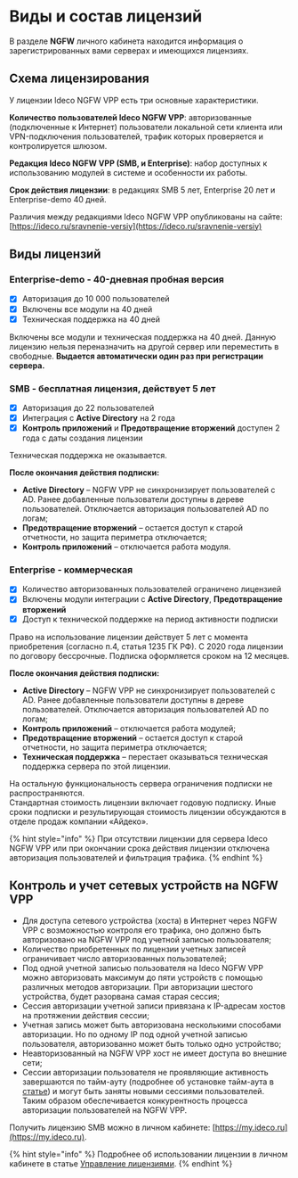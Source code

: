 # Виды и состав лицензий

В разделе **NGFW** личного кабинета находится информация о зарегистрированных вами серверах и имеющихся лицензиях.

## Схема лицензирования

У лицензии Ideco NGFW VPP есть три основные характеристики.

**Количество пользователей Ideco NGFW VPP**: авторизованные (подключенные к Интернет) пользователи локальной сети клиента или VPN-подключения пользователей, трафик которых проверяется и контролируется шлюзом.

**Редакция Ideco NGFW VPP (SMB, и Enterprise)**: набор доступных к использованию модулей в системе и особенности их работы.

**Срок действия лицензии**: в редакциях SMB 5 лет, Enterprise 20 лет и Enterprise-demo 40 дней.

Различия между редакциями Ideco NGFW VPP опубликованы на сайте: [https://ideco.ru/sravnenie-versiy](https://ideco.ru/sravnenie-versiy)

## Виды лицензий

### Enterprise-demo - 40-дневная пробная версия

* [x] Авторизация до 10 000 пользователей
* [x] Включены все модули на 40 дней
* [x] Техническая поддержка на 40 дней

Включены все модули и техническая поддержка на 40 дней. Данную лицензию нельзя переназначить на другой сервер или переместить в свободные. **Выдается автоматически один раз при регистрации сервера.**

### SMB - бесплатная лицензия, действует 5 лет

* [x] Авторизация до 22 пользователей
* [x] Интеграция с **Active Directory** на 2 года
* [x] **Контроль приложений** и **Предотвращение вторжений** доступен 2 года с даты создания лицензии

Техническая поддержка не оказывается.

**После окончания действия подписки:**

* **Active Directory** – NGFW VPP не синхронизирует пользователей с AD. Ранее добавленные пользователи доступны в дереве пользователей. Отключается авторизация пользователей AD по логам;
* **Предотвращение вторжений** – остается доступ к старой отчетности, но защита периметра отключается;
* **Контроль приложений** – отключается работа модуля.

### Enterprise - коммерческая

* [x] Количество авторизованных пользователей ограничено лицензией
* [x] Включены модули интеграции с **Active Directory**, **Предотвращение вторжений**
* [x] Доступ к технической поддержке на период активности подписки

Право на использование лицензии действует 5 лет с момента приобретения (согласно п.4, статья 1235 ГК РФ). С 2020 года лицензии по договору бессрочные. Подписка оформляется сроком на 12 месяцев.

**После окончания действия подписки:**

* **Active Directory** – NGFW VPP не синхронизирует пользователей с AD. Ранее добавленные пользователи доступны в дереве пользователей. Отключается авторизация пользователей AD по логам;
* **Контроль приложений** – отключается работа модулей;
* **Предотвращение вторжений** – остается доступ к старой отчетности, но защита периметра отключается;
* **Техническая поддержка** – перестает оказываться техническая поддержка сервера по этой лицензии.

На остальную функциональность сервера ограничения подписки не распространяются.\
Стандартная стоимость лицензии включает годовую подписку. Иные сроки подписки и результирующая стоимость лицензии обсуждаются в отделе продаж компании «Айдеко».

{% hint style="info" %}
При отсутствии лицензии для сервера Ideco NGFW VPP или при окончании срока действия лицензии отключена авторизация пользователей и фильтрация трафика.
{% endhint %}

## Контроль и учет сетевых устройств на NGFW VPP

* Для доступа сетевого устройства (хоста) в Интернет через NGFW VPP с возможностью контроля его трафика, оно должно быть авторизовано на NGFW VPP под учетной записью пользователя;
* Количество приобретенных по лицензии учетных записей ограничивает число авторизованных пользователей;
* Под одной учетной записью пользователя на Ideco NGFW VPP можно авторизовать максимум до пяти устройств с помощью различных методов авторизации. При авторизации шестого устройства, будет разорвана самая старая сессия;
* Сессия авторизации учетной записи привязана к IP-адресам хостов на протяжении действия сессии;
* Учетная запись может быть авторизована несколькими способами авторизации. Но по одному IP под одной учетной записью пользователя, авторизованно может быть только одно устройство;
* Неавторизованный на NGFW VPP хост не имеет доступа во внешние сети;
* Сессии авторизации пользователя не проявляющие активность завершаются по тайм-ауту (подробнее об установке тайм-аута в [статье](broken-reference)) и могут быть заняты новыми сессиями пользователей. Таким образом обеспечивается конкурентность процесса авторизации пользователей на NGFW VPP.

Получить лицензию SMB можно в личном кабинете: [https://my.ideco.ru](https://my.ideco.ru).

{% hint style="info" %} 
Подробнее об использовании лицензии в личном кабинете в статье [Управление лицензиями](../advanced-setting/server-management/binding-license.md).
{% endhint %}
